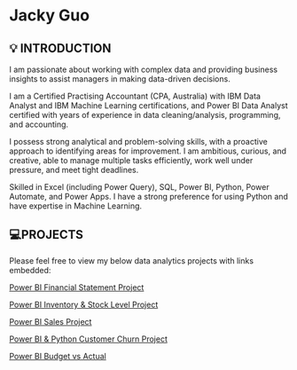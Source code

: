 # Jacky Guo


##  :bulb: INTRODUCTION

 I am passionate about working with complex data and providing business insights to assist managers in making data-driven decisions.

I am a Certified Practising Accountant (CPA, Australia) with IBM Data Analyst and IBM Machine Learning certifications, and Power BI Data Analyst certified with years of experience in data cleaning/analysis, programming, and accounting.

I possess strong analytical and problem-solving skills, with a proactive approach to identifying areas for improvement. I am ambitious, curious, and creative, able to manage multiple tasks efficiently, work well under pressure, and meet tight deadlines.

Skilled in Excel (including Power Query), SQL, Power BI, Python, Power Automate, and Power Apps. I have a strong preference for using Python and have expertise in Machine Learning.

## 💻PROJECTS

Please feel free to view my below data analytics projects with links embedded:

[Power BI Financial Statement Project](https://github.com/Jacky11234/Power_BI_Financial_Statement_Project)

[Power BI Inventory & Stock Level Project](https://github.com/Jacky11234/Inventory-Dashboard)

[Power BI Sales Project](https://github.com/Jacky11234/Sales-Dashboard)

[Power BI & Python Customer Churn Project](https://github.com/Jacky11234/Power_BI_-_Python_Customer_Churn_Prediction_Project)

[Power BI Budget vs Actual](https://app.powerbi.com/view?r=eyJrIjoiYTU2NTA5MDItZjNiMy00NWI4LTg0MzMtMTZjM2I0NWNkOTUxIiwidCI6ImQzM2I1MjRlLTAyMDEtNDY5Ni1hNjIzLWE5NTEzMjIyNmM4ZiJ9)
